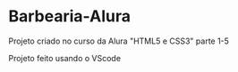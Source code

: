 # Barbearia-Alura
Projeto criado no curso da Alura "HTML5 e CSS3"  parte 1-5

Projeto feito usando o VScode

